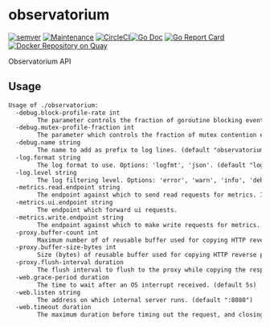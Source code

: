 # observatorium

[![semver](https://img.shields.io/badge/semver--0.0.0-blue.svg?cacheSeconds=2592000)](https://github.com/observatorium/observatorium/releases) [![Maintenance](https://img.shields.io/maintenance/yes/2020.svg)](https://github.com/observatorium/observatorium/commits/master) [![CircleCI](https://circleci.com/gh/observatorium/observatorium.svg?style=svg)](https://circleci.com/gh/observatorium/observatorium)[![Go Doc](https://godoc.org/github.com/observatorium/observatorium?status.svg)](http://godoc.org/github.com/observatorium/observatorium) [![Go Report Card](https://goreportcard.com/badge/github.com/observatorium/observatorium)](https://goreportcard.com/report/github.com/observatorium/observatorium)[![Docker Repository on Quay](https://quay.io/repository/observatorium/observatorium/status "Docker Repository on Quay")](https://quay.io/repository/observatorium/observatorium)

Observatorium API

## Usage

[embedmd]:# (tmp/help.txt)
```txt
Usage of ./observatorium:
  -debug.block-profile-rate int
    	The parameter controls the fraction of goroutine blocking events that are reported in the blocking profile. (default 10)
  -debug.mutex-profile-fraction int
    	The parameter which controls the fraction of mutex contention events that are reported in the mutex profile. (default 10)
  -debug.name string
    	The name to add as prefix to log lines. (default "observatorium")
  -log.format string
    	The log format to use. Options: 'logfmt', 'json'. (default "logfmt")
  -log.level string
    	The log filtering level. Options: 'error', 'warn', 'info', 'debug'. (default "info")
  -metrics.read.endpoint string
    	The endpoint against which to send read requests for metrics. It used as a fallback to 'query.endpoint' and 'query-range.endpoint'.
  -metrics.ui.endpoint string
    	The endpoint which forward ui requests.
  -metrics.write.endpoint string
    	The endpoint against which to make write requests for metrics.
  -proxy.buffer-count int
    	Maximum number of of reusable buffer used for copying HTTP reverse proxy responses. (default 2048)
  -proxy.buffer-size-bytes int
    	Size (bytes) of reusable buffer used for copying HTTP reverse proxy responses. (default 32768)
  -proxy.flush-interval duration
    	The flush interval to flush to the proxy while copying the response body. If zero, no periodic flushing is done. A negative value means to flush immediately after each write to the client. (default -1ns)
  -web.grace-period duration
    	The time to wait after an OS interrupt received. (default 5s)
  -web.listen string
    	The address on which internal server runs. (default ":8080")
  -web.timeout duration
    	The maximum duration before timing out the request, and closing idle connections. (default 5m0s)
```
